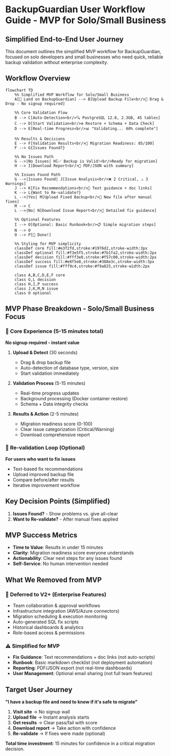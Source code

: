 # BackupGuardian User Workflow Guide - MVP for Solo/Small Business

## Simplified End-to-End User Journey

This document outlines the simplified MVP workflow for BackupGuardian, focused on solo developers and small businesses who need quick, reliable backup validation without enterprise complexity.

## Workflow Overview

```mermaid
flowchart TD
    %% Simplified MVP Workflow for Solo/Small Business
    A[🎯 Land on BackupGuardian] --> B[Upload Backup File<br/>🔄 Drag & Drop - No signup required]
    
    %% Core Validation Flow
    B --> C[Auto-Detection<br/>🔍 PostgreSQL 12.8, 2.3GB, 45 tables]
    C --> D[Start Validation<br/>⚙️ Restore + Schema + Data Check]
    D --> E[Real-time Progress<br/>📊 "Validating... 60% complete"]
    
    %% Results & Decisions
    E --> F[Validation Results<br/>🎯 Migration Readiness: 85/100]
    F --> G{Issues Found?}
    
    %% No Issues Path
    G -->|No Issues| H[✅ Backup is Valid!<br/>Ready for migration]
    H --> I[Download Report<br/>📄 PDF/JSON with summary]
    
    %% Issues Found Path  
    G -->|Issues Found| J[Issue Analysis<br/>❌ 2 Critical, ⚠️ 3 Warnings]
    J --> K[Fix Recommendations<br/>📝 Text guidance + doc links]
    K --> L{Want to Re-validate?}
    L -->|Yes| M[Upload Fixed Backup<br/>🔄 New file after manual fixes]
    M --> C
    L -->|No| N[Download Issue Report<br/>📄 Detailed fix guidance]
    
    %% Optional Features
    I --> O[Optional: Basic Runbook<br/>📋 Simple migration steps]
    N --> O
    O --> P[🏁 Done!]
    
    %% Styling for MVP simplicity
    classDef core fill:#e3f2fd,stroke:#1976d2,stroke-width:3px
    classDef optional fill:#f3e5f5,stroke:#7b1fa2,stroke-width:2px
    classDef decision fill:#fff3e0,stroke:#f57c00,stroke-width:2px
    classDef success fill:#e8f5e8,stroke:#388e3c,stroke-width:3px
    classDef issue fill:#fff9c4,stroke:#f9a825,stroke-width:2px
    
    class A,B,C,D,E,F core
    class G,L decision
    class H,I,P success
    class J,K,M,N issue
    class O optional
```

## MVP Phase Breakdown - Solo/Small Business Focus

### 🎯 **Core Experience** (5-15 minutes total)
**No signup required - instant value**

1. **Upload & Detect** (30 seconds)
   - Drag & drop backup file
   - Auto-detection of database type, version, size
   - Start validation immediately

2. **Validation Process** (5-15 minutes)
   - Real-time progress updates
   - Background processing (Docker container restore)
   - Schema + Data integrity checks

3. **Results & Action** (2-5 minutes)
   - Migration readiness score (0-100)
   - Clear issue categorization (Critical/Warning)
   - Download comprehensive report

### 🔄 **Re-validation Loop** (Optional)
**For users who want to fix issues**

- Text-based fix recommendations
- Upload improved backup file
- Compare before/after results
- Iterative improvement workflow

## Key Decision Points (Simplified)

1. **Issues Found?** - Show problems vs. give all-clear
2. **Want to Re-validate?** - After manual fixes applied

## MVP Success Metrics

- **Time to Value**: Results in under 15 minutes
- **Clarity**: Migration readiness score everyone understands  
- **Actionability**: Clear next steps for any issues found
- **Self-Service**: No human intervention needed

## What We Removed from MVP

### 🚫 **Deferred to V2+ (Enterprise Features)**
- Team collaboration & approval workflows
- Infrastructure integration (AWS/Azure connectors)
- Migration scheduling & execution monitoring
- Auto-generated SQL fix scripts
- Historical dashboards & analytics
- Role-based access & permissions

### ⚠️ **Simplified for MVP**
- **Fix Guidance**: Text recommendations + doc links (not auto-scripts)
- **Runbook**: Basic markdown checklist (not deployment automation)
- **Reporting**: PDF/JSON export (not real-time dashboards)
- **User Management**: Optional email sharing (not full team features)

## Target User Journey

**"I have a backup file and need to know if it's safe to migrate"**

1. **Visit site** → No signup wall
2. **Upload file** → Instant analysis starts  
3. **Get results** → Clear pass/fail with score
4. **Download report** → Take action with confidence
5. **Re-validate** → If fixes were made (optional)

**Total time investment**: 15 minutes for confidence in a critical migration decision.
